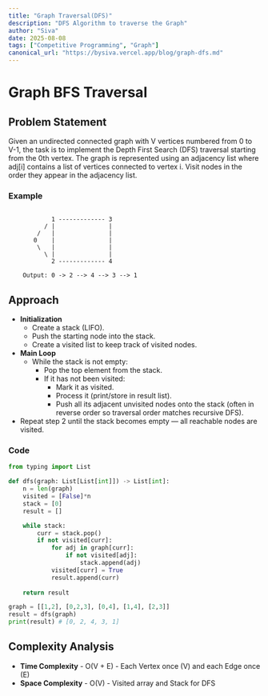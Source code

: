 ```yaml
---
title: "Graph Traversal(DFS)"
description: "DFS Algorithm to traverse the Graph"
author: "Siva"
date: 2025-08-08
tags: ["Competitive Programming", "Graph"]
canonical_url: "https://bysiva.vercel.app/blog/graph-dfs.md"
---
```


# Graph BFS Traversal
## Problem Statement
Given an undirected connected graph with V vertices numbered from 0 to V-1, the task is to implement the Depth First Search (DFS) traversal starting from the 0th vertex. The graph is represented using an adjacency list where adj[i] contains a list of vertices connected to vertex i. Visit nodes in the order they appear in the adjacency list.

### Example
```tree

            1 ------------- 3
          / |               |
        /   |               |
       0    |               |
        \   |               |
          \ |               |
            2 ------------- 4
    
    Output: 0 -> 2 --> 4 --> 3 --> 1
```

## Approach
- **Initialization**
  - Create a stack (LIFO).
  - Push the starting node into the stack.
  - Create a visited list to keep track of visited nodes.
- **Main Loop**
  - While the stack is not empty:
    - Pop the top element from the stack.
    - If it has not been visited:
      - Mark it as visited.
      - Process it (print/store in result list).
      - Push all its adjacent unvisited nodes onto the stack (often in reverse order so traversal order matches recursive DFS).
- Repeat step 2 until the stack becomes empty — all reachable nodes are visited.
  
### Code
```python
from typing import List

def dfs(graph: List[List[int]]) -> List[int]:
    n = len(graph)
    visited = [False]*n 
    stack = [0]
    result = []

    while stack:
        curr = stack.pop()
        if not visited[curr]:
            for adj in graph[curr]:
                if not visited[adj]:
                    stack.append(adj)
            visited[curr] = True
            result.append(curr)
    
    return result

graph = [[1,2], [0,2,3], [0,4], [1,4], [2,3]]
result = dfs(graph)
print(result) # [0, 2, 4, 3, 1]
```

## Complexity Analysis
- **Time Complexity** - O(V + E) - Each Vertex once (V) and each Edge once (E)
- **Space Complexity** - O(V) - Visited array and Stack for DFS